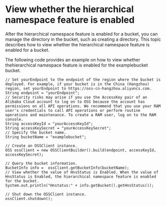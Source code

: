 # View whether the hierarchical namespace feature is enabled

After the hierarchical namespace feature is enabled for a bucket, you can manage the directory in the bucket, such as creating a directory. This topic describes how to view whether the hierarchical namespace feature is enabled for a bucket.

The following code provides an example on how to view whether thehierarchical namespace feature is enabled for the examplebucket bucket.

```
// Set yourEndpoint to the endpoint of the region where the bucket is deployed. For example, if your bucket is in the China (Hangzhou) region, set yourEndpoint to https://oss-cn-hangzhou.aliyuncs.com.
String endpoint = "yourEndpoint";
// Security risks may arise if you use the AccessKey pair of an Alibaba Cloud account to log on to OSS because the account has permissions on all API operations. We recommend that you use your RAM user's credentials to call API operations or perform routine operations and maintenance. To create a RAM user, log on to the RAM console.
String accessKeyId = "yourAccessKeyId";
String accessKeySecret = "yourAccessKeySecret";
// Specify the bucket name.
String bucketName = "examplebucket";

// Create an OSSClient instance.
OSS ossClient = new OSSClientBuilder().build(endpoint, accessKeyId, accessKeySecret);

// Query the bucket information.
BucketInfo info =  ossClient.getBucketInfo(bucketName);
// View whether the value of HnsStatus is Enabled. When the value of HnsStatus is Enabled, the hierarchical namespace feature is enabled for the bucket.
System.out.println("Hnstatus:" + info.getBucket().getHnsStatus());

// Shut down the OSSClient instance.
ossClient.shutdown();
```

